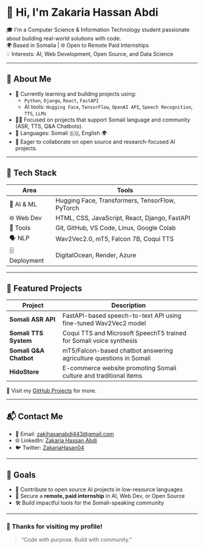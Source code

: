 # 👋 Hi, I'm Zakaria Hassan Abdi

🎓 I'm a Computer Science & Information Technology student passionate about building real-world solutions with code.  
🌍 Based in Somalia | 🌐 Open to Remote Paid Internships  
💡 Interests: AI, Web Development, Open Source, and Data Science

---

## 💼 About Me

- 🎯 Currently learning and building projects using:
  - `Python`, `Django`, `React`, `FastAPI`
  - AI tools: `Hugging Face`, `TensorFlow`, `OpenAI API`, `Speech Recognition`, `TTS`, `LLMs`
- 👨‍💻 Focused on projects that support Somali language and community (ASR, TTS, Q&A Chatbots).
- 💬 Languages: Somali 🇸🇴, English 🌍
- 🤝 Eager to collaborate on open source and research-focused AI projects.

---

## 🔧 Tech Stack

| Area | Tools |
|------|-------|
| 🧠 AI & ML | Hugging Face, Transformers, TensorFlow, PyTorch |
| 🌐 Web Dev | HTML, CSS, JavaScript, React, Django, FastAPI |
| 🧪 Tools | Git, GitHub, VS Code, Linux, Google Colab |
| 🗣 NLP | Wav2Vec2.0, mT5, Falcon 7B, Coqui TTS |
| 🗄 Deployment | DigitalOcean, Render, Azure |

---

## 📂 Featured Projects

| Project | Description |
|--------|-------------|
| **Somali ASR API** | FastAPI-based speech-to-text API using fine-tuned Wav2Vec2 model |
| **Somali TTS System** | Coqui TTS and Microsoft SpeechT5 trained for Somali voice synthesis |
| **Somali Q&A Chatbot** | mT5/Falcon-based chatbot answering agriculture questions in Somali |
| **HidoStore** | E-commerce website promoting Somali culture and traditional items |

🔗 Visit my [GitHub Projects](https://github.com/zakariahasanabdiali?tab=repositories) for more.

---

## 📬 Contact Me

- 📧 Email: zakihasanabdi443@gmail.com
- 🌐 LinkedIn: [Zakaria Hassan Abdi](https://www.linkedin.com/in/zakaria-hassan-abdi-ali-0b6b96238/)
- 🐦 Twitter: [ZakariaHasan04](https://x.com/ZakariaHasan04)

---

## 🎯 Goals

- 🌱 Contribute to open source AI projects in low-resource languages
- 💼 Secure a **remote, paid internship** in AI, Web Dev, or Open Source
- 🛠️ Build impactful tools for the Somali-speaking community

---

### 🙏 Thanks for visiting my profile!

> “Code with purpose. Build with community.”

